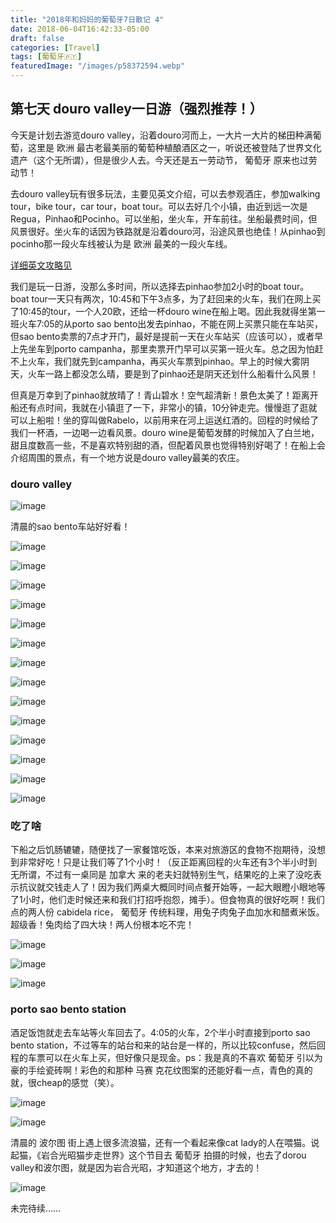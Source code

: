 ```yaml
---
title: "2018年和妈妈的葡萄牙7日散记 4"
date: 2018-06-04T16:42:33-05:00
draft: false
categories: [Travel]
tags: [葡萄牙🇵🇹]
featuredImage: "/images/p58372594.webp"
---
```


## 第七天 douro valley一日游（强烈推荐！）

今天是计划去游览douro valley，沿着douro河而上，一大片一大片的梯田种满葡萄，这里是 欧洲 最古老最美丽的葡萄种植酿酒区之一，听说还被登陆了世界文化遗产（这个无所谓），但是很少人去。今天还是五一劳动节， 葡萄牙 原来也过劳动节！
<!--more-->
去douro valley玩有很多玩法，主要见英文介绍，可以去参观酒庄，参加walking tour，bike tour，car tour，boat tour。可以去好几个小镇，由近到远一次是Regua，Pinhao和Pocinho。可以坐船，坐火车，开车前往。坐船最费时间，但风景很好。坐火车的话因为铁路就是沿着douro河，沿途风景也绝佳！从pinhao到pocinho那一段火车线被认为是 欧洲 最美的一段火车线。

[详细英文攻略见](http://portoportugalguide.com/porto-guide/linha-do-douro-train-railway.html)

我们是玩一日游，没那么多时间，所以选择去pinhao参加2小时的boat tour。boat tour一天只有两次，10:45和下午3点多，为了赶回来的火车，我们在网上买了10:45的tour，一个人20欧，还给一杯douro wine在船上喝。因此我就得坐第一班火车7:05的从porto sao bento出发去pinhao，不能在网上买票只能在车站买，但sao bento卖票的7点才开门，最好是提前一天在火车站买（应该可以），或者早上先坐车到porto campanha，那里卖票开门早可以买第一班火车。总之因为怕赶不上火车，我们就先到campanha，再买火车票到pinhao。早上的时候大雾阴天，火车一路上都没怎么晴，要是到了pinhao还是阴天还划什么船看什么风景！

但真是万幸到了pinhao就放晴了！青山碧水！空气超清新！景色太美了！距离开船还有点时间，我就在小镇逛了一下，非常小的镇，10分钟走完。慢慢逛了逛就可以上船啦！坐的穿叫做Rabelo，以前用来在河上运送红酒的。回程的时候给了我们一杯酒，一边喝一边看风景。douro wine是葡萄发酵的时候加入了白兰地，甜且度数高一些，不是喜欢特别甜的酒，但配着风景也觉得特别好喝了！在船上会介绍周围的景点，有一个地方说是douro valley最美的农庄。

### douro valley

![image](/images/p58372576.webp)

清晨的sao bento车站好好看！

![image](/images/p58372590.webp)

![image](/images/p58372591.webp)

![image](/images/p58372594.webp)

![image](/images/p58372595.webp)

![image](/images/p58372596.webp)

![image](/images/p58372597.webp)

![image](/images/p58372598.webp)

![image](/images/p58372599.webp)

![image](/images/p58372602.webp)

![image](/images/p58372603.webp)

![image](/images/p58372604.webp)

![image](/images/p58372606.webp)

![image](/images/p58372607.webp)

![image](/images/p58372637.webp)


### 吃了啥

下船之后饥肠辘辘，随便找了一家餐馆吃饭，本来对旅游区的食物不抱期待，没想到非常好吃！只是让我们等了1个小时！（反正距离回程的火车还有3个半小时到无所谓，不过有一桌同是 加拿大 来的老夫妇就特别生气，结果吃的上来了没吃表示抗议就交钱走人了！因为我们两桌大概同时间点餐开始等，一起大眼瞪小眼地等了1小时，他们走时候还来和我们打招呼抱怨，摊手）。但食物真的很好吃啊！我们点的两人份 cabidela rice， 葡萄牙 传统料理，用兔子肉兔子血加水和醋煮米饭。超级香！兔肉给了四大块！两人份根本吃不完！

![image](/images/p58372644.webp)

![image](/images/p58372646.webp)

![image](/images/p58372648.webp)


### porto sao bento station

酒足饭饱就走去车站等火车回去了。4:05的火车，2个半小时直接到porto sao bento station，不过等车的站台和来的站台是一样的，所以比较confuse，然后回程的车票可以在火车上买，但好像只是现金。ps：我是真的不喜欢 葡萄牙 引以为豪的手绘瓷砖啊！彩色的和那种 马赛 克花纹图案的还能好看一点，青色的真的就，很cheap的感觉（笑）。

![image](/images/p58372652.webp)

![image](/images/p58372653.webp)

清晨的 波尔图 街上遇上很多流浪猫，还有一个看起来像cat lady的人在喂猫。说起猫，《岩合光昭猫步走世界》这个节目去 葡萄牙 拍摄的时候，也去了dorou valley和波尔图，就是因为岩合光昭，才知道这个地方，才去的！

![image](/images/p58372658.webp)

未完待续……


